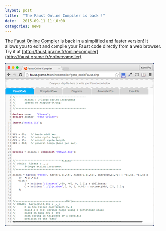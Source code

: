 ```yaml
---
layout: post
title:  "The Faust Online Compiler is back !"
date:   2015-09-11 11:10:00
categories: news
---
```

The [Faust Online Compiler](http://faust.grame.fr/onlinecompiler) is back in a simplified and faster version! It allows you to edit and compile your Faust code directly from a web browser. Try it at [http://faust.grame.fr/onlinecompiler](http://faust.grame.fr/onlinecompiler).

![onlinecompiler](/images/onlinecompiler.png)
